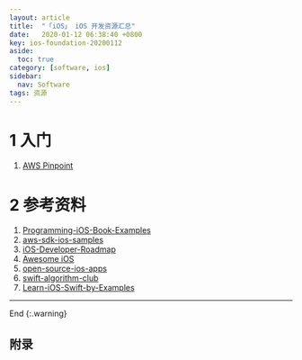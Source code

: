 ```yaml
---
layout: article
title:  "「iOS」 iOS 开发资源汇总"
date:   2020-01-12 06:38:40 +0800
key: ios-foundation-20200112
aside:
  toc: true
category: [software, ios]
sidebar:
  nav: Software
tags: 资源
---
```

<span id='head'></span>  
>   

<!--more-->



# 1 入门
1. [AWS Pinpoint](https://www.raywenderlich.com/148-aws-pinpoint-tutorial-for-ios-getting-started#toc-anchor-001)    


# 2 参考资料
1. [Programming-iOS-Book-Examples](https://github.com/mattneub/Programming-iOS-Book-Examples)     
1. [aws-sdk-ios-samples](https://github.com/awslabs/aws-sdk-ios-samples)     
1. [iOS-Developer-Roadmap](https://github.com/BohdanOrlov/iOS-Developer-Roadmap)     
1. [Awesome iOS](http://awesomeios.com/)      
1. [open-source-ios-apps](https://github.com/dkhamsing/open-source-ios-apps#education)    
1. [swift-algorithm-club](https://github.com/raywenderlich/swift-algorithm-club)     
1. [Learn-iOS-Swift-by-Examples](https://github.com/Lax/Learn-iOS-Swift-by-Examples)     

-------------------  
 End
{:.warning}  



## 附录
